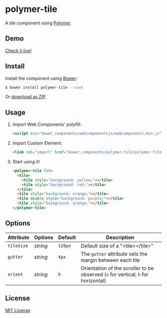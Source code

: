 # polymer-tile

A tile component using [Polymer](http://www.polymer-project.org/).

## Demo

[Check it live!](http://teaegg.github.io/polymer-tile)

## Install

Install the component using [Bower](http://bower.io/):

```sh
$ bower install polymer-tile --save
```

Or [download as ZIP](https://github.com/teaegg/polymer-tile/archive/master.zip).

## Usage

1. Import Web Components' polyfill:

    ```html
    <script src="bower_components/webcomponentsjs/webcomponents.min.js"></script>
    ```

2. Import Custom Element:

    ```html
    <link rel="import" href="bower_components/polymer-tile/polymer-tile.html">
    ```

3. Start using it!

    ```html
    <polymer-tile fit>
      <tile>
        <tile style="background: yellow;"></tile>
        <tile style="background: red;"></tile>
      </tile>
      <tile style="background: orange;"></tile>
      <tile double style="background: purple;"></tile>
      <tile style="background: orange;"></tile>
    </polymer-tile>
    ```

## Options

Attribute  | Options                   | Default             | Description
---        | ---                       | ---                 | ---
`tileSize` | *string*                  | `120px`             | Default size of a "&lt;tile&gt;&lt;/tile&gt;"
`gutter`   | *string*                  | `4px`               | The `gutter` attribute sets the margin between each tile
`orient`   | *string*                  | `h`                 | Orientation of the scroller to be observed (`v` for vertical, `h` for horizontal)

## License

[MIT License](https://github.com/teaegg/polymer-tile/blob/master/LICENSE)
